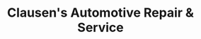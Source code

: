 ---
title: "Clausen's Automotive Repair & Service"
url: /grimsby/clausens-automotive-repair-and-service/
shop: car repair
---